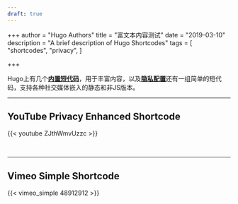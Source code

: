 ```yaml
---
draft: true
---
```

+++
author = "Hugo Authors"
title = "富文本内容测试"
date = "2019-03-10"
description = "A brief description of Hugo Shortcodes"
tags = [
    "shortcodes",
    "privacy",
]

+++

Hugo上有几个[**内置短代码**](https://gohugo.io/content-management/shortcodes/#use-hugos)，用于丰富内容，以及[**隐私配置**](https://gohugo.io/about/hugo-and-gdpr/)还有一组简单的短代码，支持各种社交媒体嵌入的静态和非JS版本。

<!--more-->

---

## YouTube Privacy Enhanced Shortcode

{{< youtube ZJthWmvUzzc >}}

<br>

---

## Vimeo Simple Shortcode

{{< vimeo_simple 48912912 >}}


